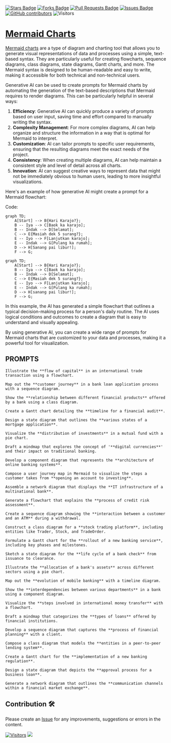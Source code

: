 <a href="https://github.com/drshahizan/Generative-AI-Playground/stargazers"><img src="https://img.shields.io/github/stars/drshahizan/Generative-AI-Playground" alt="Stars Badge"/></a>
<a href="https://github.com/drshahizan/Generative-AI-Playground/network/members"><img src="https://img.shields.io/github/forks/drshahizan/Generative-AI-Playground" alt="Forks Badge"/></a>
<a href="https://github.com/drshahizan/Generative-AI-Playground/pulls"><img src="https://img.shields.io/github/issues-pr/drshahizan/Generative-AI-Playground" alt="Pull Requests Badge"/></a>
<a href="https://github.com/drshahizan/Generative-AI-Playground"><img src="https://img.shields.io/github/issues/drshahizan/Generative-AI-Playground" alt="Issues Badge"/></a>
<a href="https://github.com/drshahizan/Generative-AI-Playground/graphs/contributors"><img alt="GitHub contributors" src="https://img.shields.io/github/contributors/drshahizan/Generative-AI-Playground?color=2b9348"></a>
![Visitors](https://api.visitorbadge.io/api/visitors?path=https%3A%2F%2Fgithub.com%2Fdrshahizan%2Generative-AI-Playground&labelColor=%23d9e3f0&countColor=%23697689&style=flat)


# [Mermaid Charts](https://www.mermaidchart.com/)

[Mermaid charts](https://www.mermaidchart.com/) are a type of diagram and charting tool that allows you to generate visual representations of data and processes using a simple, text-based syntax. They are particularly useful for creating flowcharts, sequence diagrams, class diagrams, state diagrams, Gantt charts, and more. The Mermaid syntax is designed to be human-readable and easy to write, making it accessible for both technical and non-technical users.

Generative AI can be used to create prompts for Mermaid charts by automating the generation of the text-based descriptions that Mermaid requires to render diagrams. This can be particularly helpful in several ways:

1. **Efficiency**: Generative AI can quickly produce a variety of prompts based on user input, saving time and effort compared to manually writing the syntax.
2. **Complexity Management**: For more complex diagrams, AI can help organize and structure the information in a way that is optimal for Mermaid to interpret.
3. **Customization**: AI can tailor prompts to specific user requirements, ensuring that the resulting diagrams meet the exact needs of the project.
4. **Consistency**: When creating multiple diagrams, AI can help maintain a consistent style and level of detail across all charts.
5. **Innovation**: AI can suggest creative ways to represent data that might not be immediately obvious to human users, leading to more insightful visualizations.

Here's an example of how generative AI might create a prompt for a Mermaid flowchart:

Code:
```
graph TD;
    A[Start] --> B{Hari Karajo?};
    B -- Iya --> C[Baok ka karajo];
    B -- Indak --> D[Selamat];
    C --> E{Masiah dek 5 surang?};
    E -- Iyo --> F[Lanjutkan karajo];
    E -- Indak --> G[Pulang ka rumah];
    D --> H[Sanang pai libur!];
    F --> G;
```

```mermaid
graph TD;
    A[Start] --> B{Hari Karajo?};
    B -- Iya --> C[Baok ka karajo];
    B -- Indak --> D[Selamat];
    C --> E{Masiah dek 5 surang?};
    E -- Iyo --> F[Lanjutkan karajo];
    E -- Indak --> G[Pulang ka rumah];
    D --> H[sanang pai libur!];
    F --> G;
```

In this example, the AI has generated a simple flowchart that outlines a typical decision-making process for a person's daily routine. The AI uses logical conditions and outcomes to create a diagram that is easy to understand and visually appealing.

By using generative AI, you can create a wide range of prompts for Mermaid charts that are customized to your data and processes, making it a powerful tool for visualization.

## PROMPTS

```
Illustrate the **flow of capital** in an international trade transaction using a flowchart.
```

```
Map out the **customer journey** in a bank loan application process with a sequence diagram.
```

```
Show the **relationship between different financial products** offered by a bank using a class diagram.
```

```
Create a Gantt chart detailing the **timeline for a financial audit**.
```

```
Design a state diagram that outlines the **various states of a mortgage application**.
```

```
Visualize the **distribution of investments** in a mutual fund with a pie chart.
```

```
Draft a mindmap that explores the concept of '**digital currencies**' and their impact on traditional banking.
```

```
Develop a component diagram that represents the **architecture of online banking systems**.
```

```
Compose a user journey map in Mermaid to visualize the steps a customer takes from **opening an account to investing**.
```

```
Assemble a network diagram that displays the **IT infrastructure of a multinational bank**.
```

```
Generate a flowchart that explains the **process of credit risk assessment**.
```

```
Create a sequence diagram showing the **interaction between a customer and an ATM** during a withdrawal.
```

```
Construct a class diagram for a **stock trading platform**, including entities like Trader, Stock, and TradeOrder.
```

```
Formulate a Gantt chart for the **rollout of a new banking service**, including key phases and milestones.
```

```
Sketch a state diagram for the **life cycle of a bank check** from issuance to clearance.
```

```
Illustrate the **allocation of a bank's assets** across different sectors using a pie chart.
```

```
Map out the **evolution of mobile banking** with a timeline diagram.
```

```
Show the **interdependencies between various departments** in a bank using a component diagram.
```

```
Visualize the **steps involved in international money transfer** with a flowchart.
```

```
Draft a mindmap that categorizes the **types of loans** offered by financial institutions.
```

```
Develop a sequence diagram that captures the **process of financial planning** with a client.
```

```
Compose a class diagram that models the **entities in a peer-to-peer lending system**.
```

```
Create a Gantt chart for the **implementation of a new banking regulation**.
```

```
Design a state diagram that depicts the **approval process for a business loan**.
```

```
Generate a network diagram that outlines the **communication channels within a financial market exchange**.
```

## Contribution 🛠️
Please create an [Issue](https://github.com/drshahizan/Generative-AI-Playground/issues) for any improvements, suggestions or errors in the content.

[![Visitors](https://api.visitorbadge.io/api/visitors?path=https%3A%2F%2Fgithub.com%2Fdrshahizan&labelColor=%23697689&countColor=%23555555&style=plastic)](https://visitorbadge.io/status?path=https%3A%2F%2Fgithub.com%2Fdrshahizan)
![](https://hit.yhype.me/github/profile?user_id=81284918)
